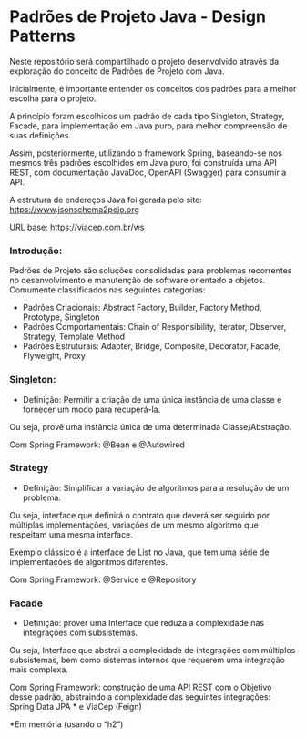 # Padrões de Projeto Java - Design Patterns

Neste repositório será compartilhado o projeto desenvolvido através da exploração do conceito de Padrões de Projeto com Java.

Inicialmente,  é importante entender os conceitos dos padrões para a melhor escolha para o projeto.

A princípio foram escolhidos  um padrão de cada tipo Singleton, Strategy, Facade, para implementação em Java puro, para melhor compreensão de suas definições.

Assim, posteriormente, utilizando o framework Spring, baseando-se nos mesmos três padrões escolhidos em Java puro,  foi construída uma API REST, com documentação JavaDoc, OpenAPI (Swagger) para consumir a API.

A estrutura de endereços Java foi gerada  pelo site:  https://www.jsonschema2pojo.org

URL base: https://viacep.com.br/ws

### Introdução: 
 Padrões de Projeto são soluções consolidadas para problemas recorrentes no desenvolvimento e manutenção de software orientado a objetos.
 Comumente classificados nas seguintes categorias:

- Padrões Criacionais:  Abstract Factory, Builder, Factory Method, Prototype, Singleton 
- Padrões Comportamentais: Chain of Responsibility, Iterator, Observer, Strategy, Template Method 
- Padrões Estruturais:  Adapter, Bridge, Composite, Decorator, Facade, Flywelght, Proxy 

### Singleton:
- Definição: Permitir a criação de uma única instância de uma classe e fornecer um modo para recuperá-la.

Ou seja, provê uma instância única de uma determinada Classe/Abstração.

Com Spring Framework: @Bean e @Autowired

### Strategy
- Definição: Simplificar a variação de algoritmos para a resolução de um problema.

Ou seja, interface que definirá o contrato que deverá ser seguido por múltiplas implementações, variações de um mesmo algoritmo que respeitam uma mesma interface.

Exemplo clássico é a interface de List no Java, que tem uma série de implementações de algoritmos diferentes.

Com Spring Framework: @Service e @Repository

### Facade
- Definição: prover uma Interface que reduza a complexidade nas integrações com subsistemas.

Ou seja, Interface que abstrai a complexidade de integrações com múltiplos subsistemas, bem como sistemas internos que requerem uma integração mais complexa.

Com Spring Framework: construção de uma API REST com o Objetivo desse padrão, abstraindo a complexidade das seguintes integrações: Spring Data JPA * e ViaCep (Feign)

*Em memória (usando o “h2”)

